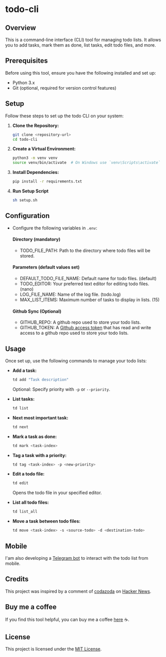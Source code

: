 # todo-cli

## Overview

This is a command-line interface (CLI) tool for managing todo lists. It allows you to add tasks, mark them as done, list tasks, edit todo files, and more.

## Prerequisites

Before using this tool, ensure you have the following installed and set up:

- Python 3.x
- Git (optional, required for version control features)

## Setup

Follow these steps to set up the todo CLI on your system:

1. **Clone the Repository:**

   ```bash
   git clone <repository-url>
   cd todo-cli
   ```

2. **Create a Virtual Environment:**

   ```bash
   python3 -m venv venv
   source venv/bin/activate  # On Windows use `venv\Scripts\activate`
   ```

3. **Install Dependencies:**

   ```bash
   pip install -r requirements.txt
   ```

4. **Run Setup Script**

   ```bash
   sh setup.sh
   ```

## Configuration

- Configure the following variables in `.env`:

  #### Directory (mandatory)

  - TODO_FILE_PATH: Path to the directory where todo files will be stored.

  #### Parameters (default values set)

  - DEFAULT_TODO_FILE_NAME: Default name for todo files. (default)
  - TODO_EDITOR: Your preferred text editor for editing todo files. (nano)
  - LOG_FILE_NAME: Name of the log file. (todo.log)
  - MAX_LIST_ITEMS: Maximum number of tasks to display in lists. (15)

  #### Github Sync (Optional)

  - GITHUB_REPO: A github repo used to store your todo lists.
  - GITHUB_TOKEN: A [Github access token](https://docs.github.com/en/authentication/keeping-your-account-and-data-secure/managing-your-personal-access-tokens#creating-a-fine-grained-personal-access-token) that has read and write access to a github repo used to store your todo lists.

## Usage

Once set up, use the following commands to manage your todo lists:

- **Add a task:**

  ```bash
  td add "Task description"
  ```

  Optional: Specify priority with `-p` or `--priority`.

- **List tasks:**

  ```bash
  td list
  ```

- **Next most important task:**

  ```bash
  td next
  ```

- **Mark a task as done:**

  ```bash
  td mark <task-index>
  ```

- **Tag a task with a priority:**

  ```bash
  td tag <task-index> -p <new-priority>
  ```

- **Edit a todo file:**

  ```bash
  td edit
  ```

  Opens the todo file in your specified editor.

- **List all todo files:**

  ```bash
  td list_all
  ```

- **Move a task between todo files:**

  ```bash
  td move <task-index> -s <source-todo> -d <destination-todo>
  ```

## Mobile

I'am also developing a [Telegram bot](https://github.com/sahbic/todo-bot) to interact with the todo list from mobile.

## Credits

This project was inspired by a comment of [codazoda](https://news.ycombinator.com/user?id=codazoda) on [Hacker News](https://news.ycombinator.com/item?id=40950584).

## Buy me a coffee

If you find this tool helpful, you can buy me a coffee [here](https://buymeacoffee.com/sahbic) ☕.

## License

This project is licensed under the [MIT License](LICENSE).
